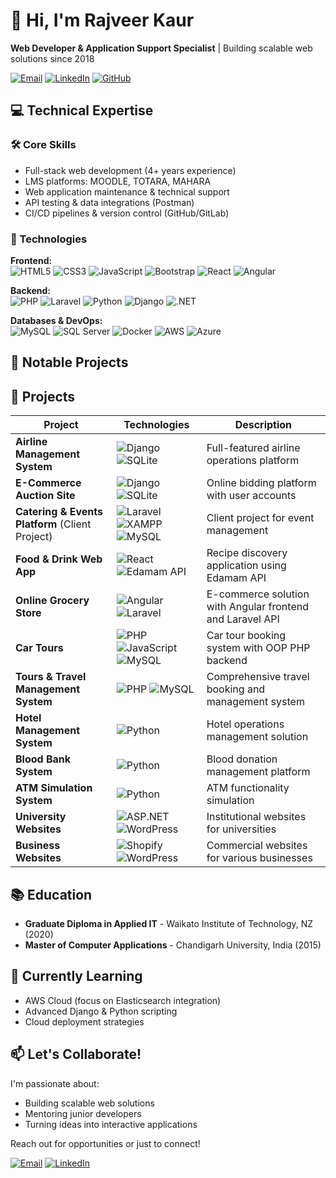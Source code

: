 # 👋 Hi, I'm Rajveer Kaur

**Web Developer & Application Support Specialist** | Building scalable web solutions since 2018

[![Email](https://img.shields.io/badge/Email-rajveergrewal402@gmail.com-blue?style=flat&logo=gmail)](mailto:rajveergrewal402@gmail.com)
[![LinkedIn](https://img.shields.io/badge/LinkedIn-Connect-blue?style=flat&logo=linkedin)](your-linkedin-url)
[![GitHub](https://img.shields.io/badge/GitHub-Follow-lightgrey?style=flat&logo=github)](https://github.com/rajveer-web)

## 💻 Technical Expertise

### 🛠 Core Skills
- Full-stack web development (4+ years experience)
- LMS platforms: MOODLE, TOTARA, MAHARA
- Web application maintenance & technical support
- API testing & data integrations (Postman)
- CI/CD pipelines & version control (GitHub/GitLab)

### 🔧 Technologies

**Frontend:**  
![HTML5](https://img.shields.io/badge/HTML5-E34F26?style=flat&logo=html5&logoColor=white)
![CSS3](https://img.shields.io/badge/CSS3-1572B6?style=flat&logo=css3&logoColor=white)
![JavaScript](https://img.shields.io/badge/JavaScript-F7DF1E?style=flat&logo=javascript&logoColor=black)
![Bootstrap](https://img.shields.io/badge/Bootstrap-7952B3?style=flat&logo=bootstrap&logoColor=white)
![React](https://img.shields.io/badge/React-61DAFB?style=flat&logo=react&logoColor=black)
![Angular](https://img.shields.io/badge/Angular-DD0031?style=flat&logo=angular&logoColor=white)

**Backend:**  
![PHP](https://img.shields.io/badge/PHP-777BB4?style=flat&logo=php&logoColor=white)
![Laravel](https://img.shields.io/badge/Laravel-FF2D20?style=flat&logo=laravel&logoColor=white)
![Python](https://img.shields.io/badge/Python-3776AB?style=flat&logo=python&logoColor=white)
![Django](https://img.shields.io/badge/Django-092E20?style=flat&logo=django&logoColor=white)
![.NET](https://img.shields.io/badge/.NET-512BD4?style=flat&logo=dotnet&logoColor=white)

**Databases & DevOps:**  
![MySQL](https://img.shields.io/badge/MySQL-4479A1?style=flat&logo=mysql&logoColor=white)
![SQL Server](https://img.shields.io/badge/SQL_Server-CC2927?style=flat&logo=microsoft-sql-server&logoColor=white)
![Docker](https://img.shields.io/badge/Docker-2496ED?style=flat&logo=docker&logoColor=white)
![AWS](https://img.shields.io/badge/AWS-232F3E?style=flat&logo=amazon-aws&logoColor=white)
![Azure](https://img.shields.io/badge/Azure-0089D6?style=flat&logo=microsoft-azure&logoColor=white)

## 🚀 Notable Projects

## 🚀 Projects

| Project | Technologies | Description |
|---------|--------------|-------------|
| **Airline Management System** | ![Django](https://img.shields.io/badge/Django-092E20?style=flat&logo=django&logoColor=white) ![SQLite](https://img.shields.io/badge/SQLite-003B57?style=flat&logo=sqlite&logoColor=white) | Full-featured airline operations platform |
| **E-Commerce Auction Site** | ![Django](https://img.shields.io/badge/Django-092E20?style=flat&logo=django&logoColor=white) ![SQLite](https://img.shields.io/badge/SQLite-003B57?style=flat&logo=sqlite&logoColor=white) | Online bidding platform with user accounts |
| **Catering & Events Platform** (Client Project) | ![Laravel](https://img.shields.io/badge/Laravel-FF2D20?style=flat&logo=laravel&logoColor=white) ![XAMPP](https://img.shields.io/badge/XAMPP-FB7A24?style=flat&logo=xampp&logoColor=white) ![MySQL](https://img.shields.io/badge/MySQL-4479A1?style=flat&logo=mysql&logoColor=white) | Client project for event management |
| **Food & Drink Web App** | ![React](https://img.shields.io/badge/React-61DAFB?style=flat&logo=react&logoColor=black) ![Edamam API](https://img.shields.io/badge/Edamam_API-5C4D7D?style=flat) | Recipe discovery application using Edamam API |
| **Online Grocery Store** | ![Angular](https://img.shields.io/badge/Angular-DD0031?style=flat&logo=angular&logoColor=white) ![Laravel](https://img.shields.io/badge/Laravel-FF2D20?style=flat&logo=laravel&logoColor=white) | E-commerce solution with Angular frontend and Laravel API |
| **Car Tours** | ![PHP](https://img.shields.io/badge/PHP-777BB4?style=flat&logo=php&logoColor=white) ![JavaScript](https://img.shields.io/badge/JavaScript-F7DF1E?style=flat&logo=javascript&logoColor=black) ![MySQL](https://img.shields.io/badge/MySQL-4479A1?style=flat&logo=mysql&logoColor=white) | Car tour booking system with OOP PHP backend |
| **Tours & Travel Management System** | ![PHP](https://img.shields.io/badge/PHP-777BB4?style=flat&logo=php&logoColor=white) ![MySQL](https://img.shields.io/badge/MySQL-4479A1?style=flat&logo=mysql&logoColor=white) | Comprehensive travel booking and management system |
| **Hotel Management System** | ![Python](https://img.shields.io/badge/Python-3776AB?style=flat&logo=python&logoColor=white) | Hotel operations management solution |
| **Blood Bank System** | ![Python](https://img.shields.io/badge/Python-3776AB?style=flat&logo=python&logoColor=white) | Blood donation management platform |
| **ATM Simulation System** | ![Python](https://img.shields.io/badge/Python-3776AB?style=flat&logo=python&logoColor=white) | ATM functionality simulation |
| **University Websites** | ![ASP.NET](https://img.shields.io/badge/ASP.NET-512BD4?style=flat&logo=dotnet&logoColor=white) ![WordPress](https://img.shields.io/badge/WordPress-21759B?style=flat&logo=wordpress&logoColor=white) | Institutional websites for universities |
| **Business Websites** | ![Shopify](https://img.shields.io/badge/Shopify-7AB55C?style=flat&logo=shopify&logoColor=white) ![WordPress](https://img.shields.io/badge/WordPress-21759B?style=flat&logo=wordpress&logoColor=white) | Commercial websites for various businesses |

## 📚 Education

- **Graduate Diploma in Applied IT** - Waikato Institute of Technology, NZ (2020)
- **Master of Computer Applications** - Chandigarh University, India (2015)

## 🌱 Currently Learning

- AWS Cloud (focus on Elasticsearch integration)
- Advanced Django & Python scripting
- Cloud deployment strategies

## 📫 Let's Collaborate!

I'm passionate about:
- Building scalable web solutions
- Mentoring junior developers
- Turning ideas into interactive applications

Reach out for opportunities or just to connect!

[![Email](https://img.shields.io/badge/Email-rajveergrewal402@gmail.com-blue?style=flat&logo=gmail)](mailto:rajveergrewal402@gmail.com)
[![LinkedIn](https://img.shields.io/badge/LinkedIn-Connect-blue?style=flat&logo=linkedin)](your-linkedin-url)
